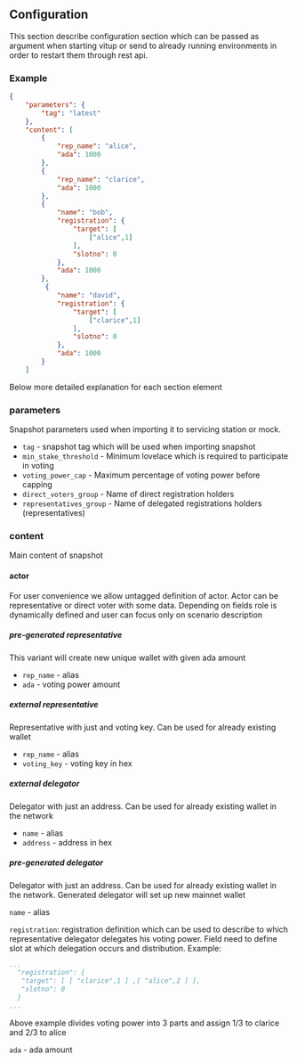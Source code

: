 ## Configuration

This section describe configuration section which can be passed as argument when starting vitup or
 send to already running environments in order to restart them through rest api.

### Example

```json
{
    "parameters": {
        "tag": "latest"
    },
    "content": [
        {
            "rep_name": "alice",
            "ada": 1000
        },
        {
            "rep_name": "clarice",
            "ada": 1000
        },
        {
            "name": "bob",
            "registration": {
                "target": [
                    ["alice",1]
                ],
                "slotno": 0
            },            
            "ada": 1000
        },
         {
            "name": "david",
            "registration": {
                "target": [
                    ["clarice",1]
                ],
                "slotno": 0
            },            
            "ada": 1000
        }
    ]

```

Below more detailed explanation for each section element

### parameters

Snapshot parameters used when importing it to servicing station or mock.

- `tag` - snapshot tag which will be used when importing snapshot
- `min_stake_threshold` - Minimum lovelace which is required to participate in voting
- `voting_power_cap` - Maximum percentage of voting power before capping
- `direct_voters_group` - Name of direct registration holders
- `representatives_group` - Name of delegated registrations holders (representatives)

### content

Main content of snapshot

#### actor

For user convenience we allow untagged definition of actor. Actor can be representative or direct voter with some data.
Depending on fields role is dynamically defined and user can focus only on scenario description

##### pre-generated representative

This variant will create new unique wallet with given ada amount

- `rep_name` - alias
- `ada` - voting power amount

##### external representative

Representative with just and voting key. Can be used for already existing wallet

- `rep_name` - alias
- `voting_key` - voting key in hex


##### external delegator

Delegator with just an address. Can be used for already existing wallet in the network

- `name` - alias
- `address` - address in hex

##### pre-generated delegator

Delegator with just an address. Can be used for already existing wallet in the network. 
Generated delegator will set up new mainnet wallet

`name` - alias

`registration`: registration definition which can be used to describe to which representative delegator delegates his voting power.
                Field need to define slot at which delegation occurs and distribution. Example:
```yaml
...
  "registration": {
   "target": [ [ "clarice",1 ] ,[ "alice",2 ] ],
   "slotno": 0
  }
...
```

Above example divides voting power into 3 parts and assign 1/3 to clarice and 2/3 to alice 

`ada` - ada amount